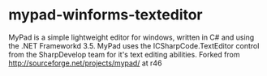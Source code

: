 mypad-winforms-texteditor
=========================

MyPad is a simple lightweight editor for windows, written in C# and using the .NET Frameworkd 3.5. MyPad uses the ICSharpCode.TextEditor control from the SharpDevelop team for it's text editing abilities. Forked from http://sourceforge.net/projects/mypad/ at r46
